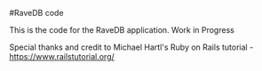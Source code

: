 #RaveDB code

This is the code for the RaveDB application. Work in Progress

Special thanks and credit to Michael Hartl's Ruby on Rails tutorial - https://www.railstutorial.org/
